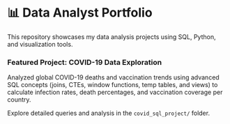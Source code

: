 # 📊 Data Analyst Portfolio

This repository showcases my data analysis projects using SQL, Python, and visualization tools.  

### Featured Project: COVID-19 Data Exploration
Analyzed global COVID-19 deaths and vaccination trends using advanced SQL concepts (joins, CTEs, window functions, temp tables, and views) to calculate infection rates, death percentages, and vaccination coverage per country.  

Explore detailed queries and analysis in the `covid_sql_project/` folder.  
